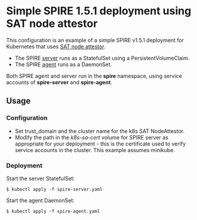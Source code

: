 # Simple SPIRE 1.5.1 deployment using SAT node attestor

This configuration is an example of a simple SPIRE v1.5.1 deployment for Kubernetes that uses [SAT node attestor](https://github.com/spiffe/spire/blob/v1.5.1/doc/plugin_server_nodeattestor_k8s_sat.md).

+ The SPIRE [server](spire-server.yaml) runs as a StatefulSet using a
  PersistentVolumeClaim.
+ The SPIRE [agent](spire-agent.yaml) runs as a DaemonSet.

Both SPIRE agent and server run in the **spire** namespace, using service
accounts of **spire-server** and **spire-agent**.

## Usage

### Configuration

+ Set trust_domain and the cluster name for the k8s SAT NodeAttestor.
+ Modify the path in the *k8s-sa-cert* volume for SPIRE server as appropriate
  for your deployment - this is the certificate used to verify service accounts
  in the cluster. This example assumes minikube.

### Deployment

Start the server StatefulSet:

```
$ kubectl apply -f spire-server.yaml
```

Start the agent DaemonSet:

```
$ kubectl apply -f spire-agent.yaml
```
